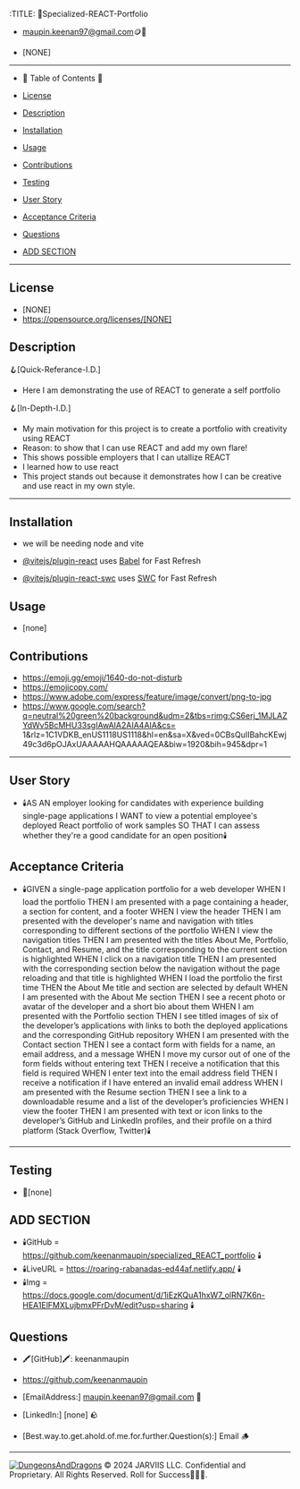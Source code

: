 
  :TITLE:
👑Specialized-REACT-Portfolio

- maupin.keenan97@gmail.com🪙💸

- [NONE]
-----------------------------------------------------------

- 🧭 Table of Contents 🧭 

- [License](#license)

- [Description](#description)

- [Installation](#installation)

- [Usage](#usage)

- [Contributions](#contributions)

- [Testing](#testing)

- [User Story](#user-story)

- [Acceptance Criteria](#acceptance-criteria)

- [Questions](#questions)

- [ADD SECTION ](#add-section)

-------------------------------------------------------
## License
- [NONE]
- https://opensource.org/licenses/[NONE]

## Description

🪝[Quick-Referance-I.D.] 
- Here I am demonstrating the use of REACT to generate a self portfolio

🪝[In-Depth-I.D.] 
- My main motivation for this project is to create a portfolio with creativity using REACT
- Reason: to show that I can use REACT and add my own flare!
- This shows possible employers that I can utallize REACT
- I learned how to use react
- This project stands out because it demonstrates how I can be creative and use react in my own style.

-------------------------------------------------------
## Installation 
- we will be needing node and vite

- [@vitejs/plugin-react](https://github.com/vitejs/vite-plugin-react/blob/main/packages/plugin-react/README.md) uses [Babel](https://babeljs.io/) for Fast Refresh

- [@vitejs/plugin-react-swc](https://github.com/vitejs/vite-plugin-react-swc) uses [SWC](https://swc.rs/) for Fast Refresh

## Usage
- [none]
## Contributions
- https://emoji.gg/emoji/1640-do-not-disturb
- https://emojicopy.com/
- https://www.adobe.com/express/feature/image/convert/png-to-jpg
- https://www.google.com/search?q=neutral%20green%20background&udm=2&tbs=rimg:CS6erj_1MJLAZYdWv5BcMHU33sgIAwAIA2AIA4AIA&cs=
  1&rlz=1C1VDKB_enUS1118US1118&hl=en&sa=X&ved=0CBsQuIIBahcKEwj49c3d6pOJAxUAAAAAHQAAAAAQEA&biw=1920&bih=945&dpr=1

-------------------------------------------------------
## User Story
- 🕯️AS AN employer looking for candidates with experience building single-page applications
I WANT to view a potential employee's deployed React portfolio of work samples
SO THAT I can assess whether they're a good candidate for an open position🕯️

## Acceptance Criteria
- 🕯️GIVEN a single-page application portfolio for a web developer
WHEN I load the portfolio
THEN I am presented with a page containing a header, a section for content, and a footer
WHEN I view the header
THEN I am presented with the developer's name and navigation with titles corresponding to different sections of the portfolio
WHEN I view the navigation titles
THEN I am presented with the titles About Me, Portfolio, Contact, and Resume, and the title corresponding to the current section is highlighted
WHEN I click on a navigation title
THEN I am presented with the corresponding section below the navigation without the page reloading and that title is highlighted
WHEN I load the portfolio the first time
THEN the About Me title and section are selected by default
WHEN I am presented with the About Me section
THEN I see a recent photo or avatar of the developer and a short bio about them
WHEN I am presented with the Portfolio section
THEN I see titled images of six of the developer’s applications with links to both the deployed applications and the corresponding GitHub repository
WHEN I am presented with the Contact section
THEN I see a contact form with fields for a name, an email address, and a message
WHEN I move my cursor out of one of the form fields without entering text
THEN I receive a notification that this field is required
WHEN I enter text into the email address field
THEN I receive a notification if I have entered an invalid email address
WHEN I am presented with the Resume section
THEN I see a link to a downloadable resume and a list of the developer’s proficiencies
WHEN I view the footer
THEN I am presented with text or icon links to the developer’s GitHub and LinkedIn profiles, and their profile on a third platform (Stack Overflow, Twitter)🕯️
-------------------------------------------------------

## Testing
- 🧪[none]

## ADD SECTION 
- 🕯️GitHub = https://github.com/keenanmaupin/specialized_REACT_portfolio 🕯️
- 🕯️LiveURL = https://roaring-rabanadas-ed44af.netlify.app/ 🕯️
- 🕯️Img = https://docs.google.com/document/d/1iEzKQuA1hxW7_olRN7K6n-HEA1ElFMXLujbmxPFrDvM/edit?usp=sharing 🕯️

## Questions
- 🖍️[GitHub]🖍️: keenanmaupin
- https://github.com/keenanmaupin
- [EmailAddress:] maupin.keenan97@gmail.com 🍄
- [LinkedIn:] [none] 🪨

- [Best.way.to.get.ahold.of.me.for.further.Question(s):] Email 🪵

---

[![DungeonsAndDragons](https://cdn3.emoji.gg/emojis/2932-dungeonsanddragons.gif)](https://emoji.gg/emoji/2932-dungeonsanddragons)
© 2024 JARVIIS LLC. Confidential and Proprietary. All Rights Reserved. Roll for Success🧙🏾‍♂️.